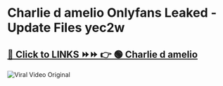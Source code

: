 
 # Charlie d amelio Onlyfans Leaked - Update Files yec2w

## <h2><a href="https://clipsfans.com/Charlie_d_amelio&ref=git">🔗 Click to LINKS ⏩⏩ 👉 🟢 Charlie d amelio </a></h2>

<a href="https://clipsfans.com/Charlie_d_amelio&ref=git" rel="nofollow" data-target="animated-image.originalLink"><img src="https://i.ibb.co.com/xMMVF88/686577567.gif" alt="Viral Video Original" style="max-width: 100%; display: inline-block;" data-target="animated-image.originalImage"></a>

